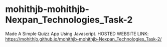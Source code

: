 # mohithjb-mohithjb-Nexpan_Technologies_Task-2
Made A Simple Quizz App Using Javascript.
HOSTED WEBSITE LINK:
https://mohithjb.github.io/mohithjb-mohithjb-Nexpan_Technologies_Task-2/
